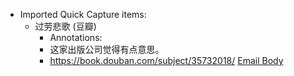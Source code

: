 - Imported Quick Capture items:
    - 过劳悲歌 (豆瓣)
        - Annotations:
        - 这家出版公司觉得有点意思。
        - https://book.douban.com/subject/35732018/ [Email Body](https://files.todoist.com/l9GqYDFnKnjJ-zl2coTd-eVRcXqtnwb2bUzs_mTrMSpIpbCSR43EF0vhltsB2OE4/by/21878347/as/file.html)
